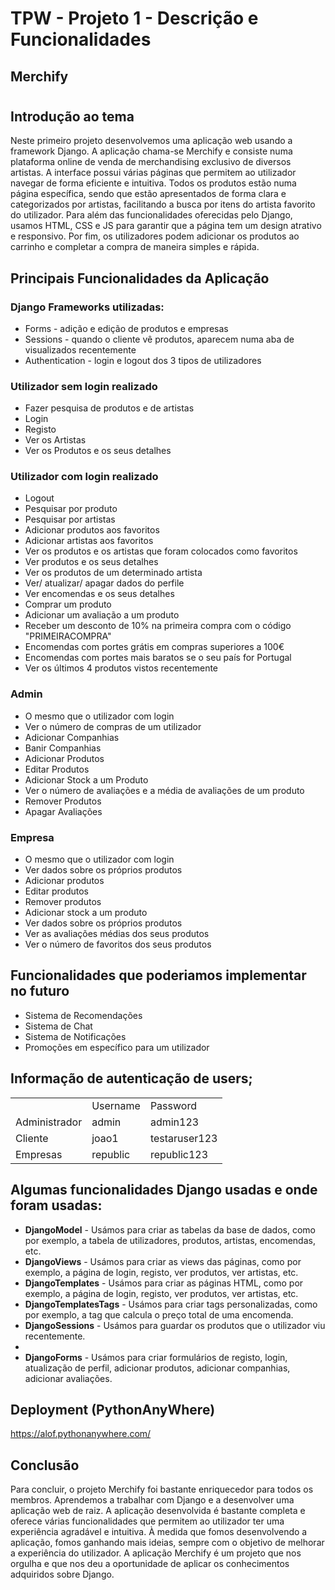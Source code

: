 # TPW - Projeto 1 - Descrição e Funcionalidades

## Merchify

#

## Introdução ao tema

Neste primeiro projeto desenvolvemos uma aplicação web usando a framework Django. A aplicação chama-se Merchify e consiste numa plataforma online de venda de merchandising exclusivo de diversos artistas. A interface possui várias páginas que permitem ao utilizador navegar de forma eficiente e intuitiva. Todos os produtos estão numa página específica, sendo que estão apresentados de forma clara e categorizados por artistas, facilitando a busca por itens do artista favorito do utilizador. Para além das funcionalidades oferecidas pelo Django, usamos HTML, CSS e JS para garantir que a página tem um design atrativo e responsivo. Por fim, os utilizadores podem adicionar os produtos ao carrinho e completar a compra de maneira simples e rápida.

## Principais Funcionalidades da Aplicação

### Django Frameworks utilizadas:

- Forms - adição e edição de produtos e empresas
- Sessions - quando o cliente vê produtos, aparecem numa aba de visualizados recentemente
- Authentication - login e logout dos 3 tipos de utilizadores

### Utilizador sem login realizado

- Fazer pesquisa de produtos e de artistas
- Login
- Registo
- Ver os Artistas
- Ver os Produtos e os seus detalhes

### Utilizador com login realizado

- Logout
- Pesquisar por produto
- Pesquisar por artistas
- Adicionar produtos aos favoritos
- Adicionar artistas aos favoritos
- Ver os produtos e os artistas que foram colocados como favoritos
- Ver produtos e os seus detalhes
- Ver os produtos de um determinado artista
- Ver/ atualizar/ apagar dados do perfile
- Ver encomendas e os seus detalhes
- Comprar um produto
- Adicionar um avaliação a um produto
- Receber um desconto de 10% na primeira compra com o código "PRIMEIRACOMPRA"
- Encomendas com portes grátis em compras superiores a 100€
- Encomendas com portes mais baratos se o seu país for Portugal
- Ver os últimos 4 produtos vistos recentemente

### Admin

- O mesmo que o utilizador com login
- Ver o número de compras de um utilizador
- Adicionar Companhias
- Banir Companhias
- Adicionar Produtos
- Editar Produtos
- Adicionar Stock a um Produto
- Ver o número de avaliações e a média de avaliações de um produto
- Remover Produtos
- Apagar Avaliações

### Empresa

- O mesmo que o utilizador com login
- Ver dados sobre os próprios produtos
- Adicionar produtos
- Editar produtos
- Remover produtos
- Adicionar stock a um produto
- Ver dados sobre os próprios produtos
- Ver as avaliações médias dos seus produtos
- Ver o número de favoritos dos seus produtos

## Funcionalidades que poderiamos implementar no futuro

- Sistema de Recomendações
- Sistema de Chat
- Sistema de Notificações
- Promoções em específico para um utilizador

## Informação de autenticação de users;

<table>
<th>
<td>Username</td>
<td>Password</td>
</th>
<tr>
<td>Administrador</td>
<td>admin</td>
<td>admin123</td>
</tr>
<tr>
<td>Cliente</td>
<td>joao1</td>
<td>testaruser123</td>
</tr>
<tr>
<td>Empresas</td>
<td>republic</td>
<td>republic123</td>
</tr>
</table>

## Algumas funcionalidades Django usadas e onde foram usadas:

- **DjangoModel** - Usámos para criar as tabelas da base de dados, como por exemplo, a tabela de utilizadores, produtos, artistas, encomendas, etc.
- **DjangoViews** - Usámos para criar as views das páginas, como por exemplo, a página de login, registo, ver produtos, ver artistas, etc.
- **DjangoTemplates** - Usámos para criar as páginas HTML, como por exemplo, a página de login, registo, ver produtos, ver artistas, etc.
- **DjangoTemplatesTags** - Usámos para criar tags personalizadas, como por exemplo, a tag que calcula o preço total de uma encomenda.
- **DjangoSessions** - Usámos para guardar os produtos que o utilizador viu recentemente.
-
- **DjangoForms** - Usámos para criar formulários de registo, login, atualização de perfil, adicionar produtos, adicionar companhias, adicionar avaliações.

## Deployment (PythonAnyWhere)

https://alof.pythonanywhere.com/

## Conclusão

Para concluir, o projeto Merchify foi bastante enriquecedor para todos os membros. Aprendemos a trabalhar com Django e a desenvolver uma aplicação web de raiz. A aplicação desenvolvida é bastante completa e oferece várias funcionalidades que permitem ao utilizador ter uma experiência agradável e intuitiva. À medida que fomos desenvolvendo a aplicação, fomos ganhando mais ideias, sempre com o objetivo de melhorar a experiência do utilizador. A aplicação Merchify é um projeto que nos orgulha e que nos deu a oportunidade de aplicar os conhecimentos adquiridos sobre Django.
